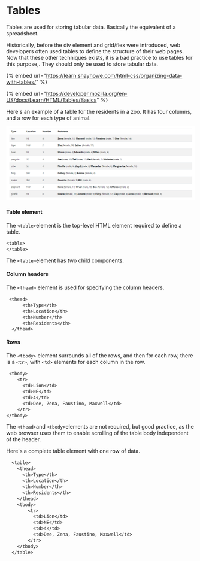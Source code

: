 # Tables

Tables are used for storing tabular data. Basically the equivalent of a spreadsheet. 

Historically, before the div element and grid/flex were introduced, web developers often used tables to define the structure of their web pages. Now that these other techniques exists, it is a bad practice to use tables for this purpose,. They should only be used to store tabular data.

{% embed url="https://learn.shayhowe.com/html-css/organizing-data-with-tables/" %}

{% embed url="https://developer.mozilla.org/en-US/docs/Learn/HTML/Tables/Basics" %}

Here's an example of a table for the residents in a zoo. It has four columns, and a row for each type of animal.

![](../.gitbook/assets/image%20%2843%29.png)

#### Table element

The `<table>`element is the top-level HTML element required to define a table. 

```markup
<table>
</table>
```

The `<table>`element has two child components.

#### Column headers

The `<thead>` element is used for specifying the column headers.

```markup
 <thead>
      <th>Type</th>
      <th>Location</th>
      <th>Number</th>
      <th>Residents</th>
  </thead>
```

#### Rows

The `<tbody>` element surrounds all of the rows, and then for each row, there is a `<tr>`, with `<td>` elements for each column in the row.

```markup
 <tbody>
    <tr>
      <td>Lion</td>
      <td>NE</td>
      <td>4</td>
      <td>Dee, Zena, Faustino, Maxwell</td>
    </tr>
</tbody>
```

The `<thead>`and `<tbody>`elements are not required, but good practice, as the web browser uses them to enable scrolling of the table body independent of the header.

Here's a complete table element with one row of data.

```markup
  <table>
    <thead>
      <th>Type</th>
      <th>Location</th>
      <th>Number</th>
      <th>Residents</th>
    </thead>
    <tbody>
        <tr>
          <td>Lion</td>
          <td>NE</td>
          <td>4</td>
          <td>Dee, Zena, Faustino, Maxwell</td>
        </tr>
    </tbody>
  </table>

```

